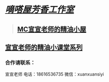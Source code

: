 <font style=background:#57D142></font>
# [***嘀嗒屋芳香工作室***](main.html)
>
>## [MC宣宣老师的精油小屋](activities.html)

## [宣宣老师的精油小课堂系列](Mr-Xuan's-small-class.md)

### 合作请联系：
宣宣老师 
电话：18616536735
微信：xuanxuansiyi
